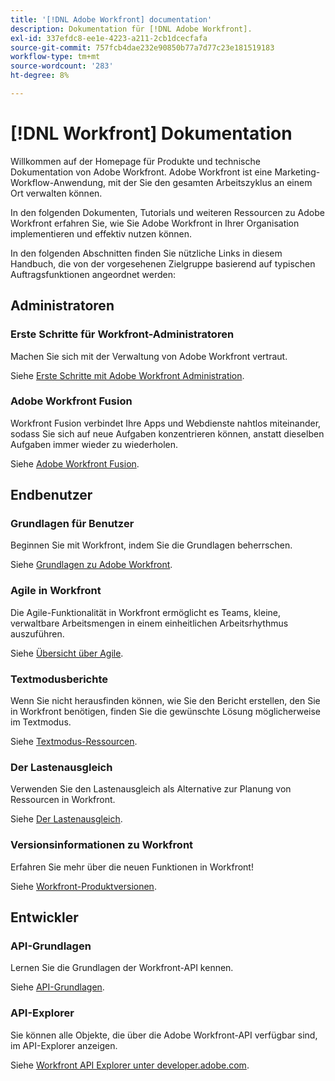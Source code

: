 ```yaml
---
title: '[!DNL Adobe Workfront] documentation'
description: Dokumentation für [!DNL Adobe Workfront].
exl-id: 337efdc8-ee1e-4223-a211-2cb1dcecfafa
source-git-commit: 757fcb4dae232e90850b77a7d77c23e181519183
workflow-type: tm+mt
source-wordcount: '283'
ht-degree: 8%

---
```


# [!DNL Workfront] Dokumentation

Willkommen auf der Homepage für Produkte und technische Dokumentation von Adobe Workfront. Adobe Workfront ist eine Marketing-Workflow-Anwendung, mit der Sie den gesamten Arbeitszyklus an einem Ort verwalten können.

In den folgenden Dokumenten, Tutorials und weiteren Ressourcen zu Adobe Workfront erfahren Sie, wie Sie Adobe Workfront in Ihrer Organisation implementieren und effektiv nutzen können.

In den folgenden Abschnitten finden Sie nützliche Links in diesem Handbuch, die von der vorgesehenen Zielgruppe basierend auf typischen Auftragsfunktionen angeordnet werden:

## Administratoren

### Erste Schritte für Workfront-Administratoren

Machen Sie sich mit der Verwaltung von Adobe Workfront vertraut.

Siehe [Erste Schritte mit Adobe Workfront Administration](/help/quicksilver/administration-and-setup/get-started-wf-administration/get-started-with-wf-administration.md).

### Adobe Workfront Fusion

Workfront Fusion verbindet Ihre Apps und Webdienste nahtlos miteinander, sodass Sie sich auf neue Aufgaben konzentrieren können, anstatt dieselben Aufgaben immer wieder zu wiederholen.

Siehe [Adobe Workfront Fusion](/help/quicksilver/workfront-fusion/workfront-fusion-2.md).

## Endbenutzer

### Grundlagen für Benutzer

Beginnen Sie mit Workfront, indem Sie die Grundlagen beherrschen.

Siehe [Grundlagen zu Adobe Workfront](/help/quicksilver/workfront-basics/workfront-basics.md).

### Agile in Workfront

Die Agile-Funktionalität in Workfront ermöglicht es Teams, kleine, verwaltbare Arbeitsmengen in einem einheitlichen Arbeitsrhythmus auszuführen.

Siehe [Übersicht über Agile](/help/quicksilver/agile/agile-overview.md).

### Textmodusberichte

Wenn Sie nicht herausfinden können, wie Sie den Bericht erstellen, den Sie in Workfront benötigen, finden Sie die gewünschte Lösung möglicherweise im Textmodus.

Siehe [Textmodus-Ressourcen](/help/quicksilver/reports-and-dashboards/reports/text-mode/text-mode-resources.md).

### Der Lastenausgleich

Verwenden Sie den Lastenausgleich als Alternative zur Planung von Ressourcen in Workfront.

Siehe [Der Lastenausgleich](/help/quicksilver/resource-mgmt/workload-balancer/workload-balancer.md).

### Versionsinformationen zu Workfront

Erfahren Sie mehr über die neuen Funktionen in Workfront!

Siehe [Workfront-Produktversionen](/help/quicksilver/product-announcements/product-releases/product-releases.md).

## Entwickler

### API-Grundlagen

Lernen Sie die Grundlagen der Workfront-API kennen.

Siehe [API-Grundlagen](/help/quicksilver/wf-api/general/api-basics.md).

### API-Explorer

Sie können alle Objekte, die über die Adobe Workfront-API verfügbar sind, im API-Explorer anzeigen.

Siehe [Workfront API Explorer unter developer.adobe.com](https://developer.adobe.com/workfront/api-explorer/).
